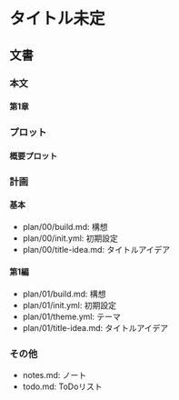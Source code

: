 # タイトル未定

## 文書

### 本文

#### 第1章

### プロット

#### 概要プロット

### 計画

#### 基本

- plan/00/build.md:      構想
- plan/00/init.yml:      初期設定
- plan/00/title-idea.md: タイトルアイデア

#### 第1編

- plan/01/build.md:      構想
- plan/01/init.yml:      初期設定
- plan/01/theme.yml:     テーマ
- plan/01/title-idea.md: タイトルアイデア

### その他

- notes.md: ノート
- todo.md:  ToDoリスト
